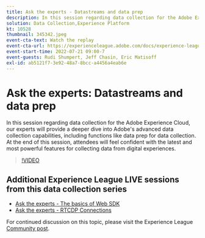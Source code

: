 ```yaml
---
title: Ask the experts - Datastreams and data prep
description: In this session regarding data collection for the Adobe Experience Cloud, our experts will provide a deeper dive into Adobe's advanced data collection capabilities, including functions like data prep for data collection. At the end of this session, attendees will feel confident with the latest and most powerful features for collecting data from digital experiences.
solution: Data Collection,Experience Platform
kt: 10528
thumbnail: 345342.jpeg
event-cta-text: Watch the replay
event-cta-url: https://experienceleague.adobe.com/docs/experience-league-live-events/events/episodes/exl-live-episode-07-21-22.html?lang=en
event-start-time: 2022-07-21 09:00-7
event-guests: Rudi Shumpert, Jeff Chasin, Eric Matisoff
exl-id: ab5121f7-3e92-48a7-8bcc-a4456a4eab6e
---
```

# Ask the experts: Datastreams and data prep

In this session regarding data collection for the Adobe Experience Cloud, our experts will provide a deeper dive into Adobe's advanced data collection capabilities, including functions like data prep for data collection. At the end of this session, attendees will feel confident with the latest and most powerful features for collecting data from digital experiences.

>[!VIDEO](https://video.tv.adobe.com/v/345342/?quality=12&learn=on)

## Additional Experience League LIVE sessions from this data collection series

* [Ask the experts - The basics of Web SDK](exl-live-episode-05-26-22.md)
* [Ask the experts - RTCDP Connections](exl-live-episode-06-23-22.md)

For continued discussion on this topic, please visit the Experience League [Community post](https://experienceleaguecommunities.adobe.com/t5/adobe-experience-platform/aep-community-qna-coffee-break-7-21-22-10-30am-pt-adobe/td-p/461503).
